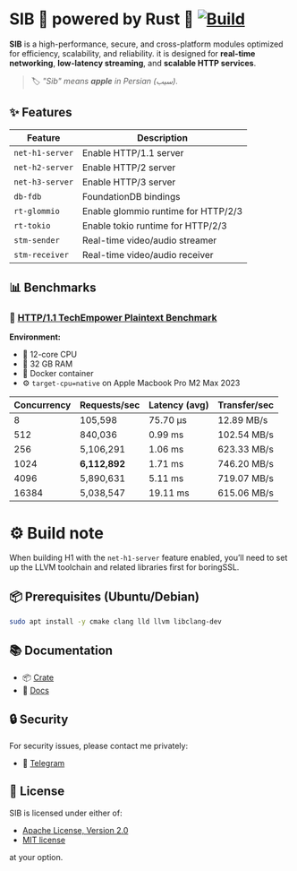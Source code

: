 # SIB 🚀 powered by Rust 🦀 [![Build](https://github.com/PooyaEimandar/sib/actions/workflows/build.yml/badge.svg)](https://github.com/PooyaEimandar/sib/actions/workflows/build.yml)

**SIB** is a high-performance, secure, and cross-platform modules optimized for efficiency, scalability, and reliability.
it is designed for **real-time networking**, **low-latency streaming**, and **scalable HTTP services**.

> 🏷️ _"Sib" means **apple** in Persian (سیب)._

## ✨ Features

| Feature          | Description                        
| ---------------- | --------------------------------- 
| `net-h1-server`  | Enable HTTP/1.1 server            
| `net-h2-server`  | Enable HTTP/2 server
| `net-h3-server`  | Enable HTTP/3 server              
| `db-fdb`         | FoundationDB bindings      
| `rt-glommio`     | Enable glommio runtime for HTTP/2/3      
| `rt-tokio`       | Enable tokio runtime for HTTP/2/3    
| `stm-sender`     | Real-time video/audio streamer    
| `stm-receiver`   | Real-time video/audio receiver    

## 📊 Benchmarks

### 🔬 [HTTP/1.1 TechEmpower Plaintext Benchmark](https://github.com/TechEmpower/FrameworkBenchmarks/tree/master/frameworks/Rust/sib)

**Environment:**

- 🧠 12-core CPU
- 🧮 32 GB RAM
- 🐳 Docker container
- ⚙️ `target-cpu=native` on Apple Macbook Pro M2 Max 2023

| Concurrency | Requests/sec  | Latency (avg) | Transfer/sec |
| ----------- | ------------- | ------------- | ------------ |
| 8           | 105,598       | 75.70 µs      | 12.89 MB/s   |
| 512         | 840,036       | 0.99 ms       | 102.54 MB/s  |
| 256         | 5,106,291     | 1.06 ms       | 623.33 MB/s  |
| 1024        | **6,112,892** | 1.71 ms       | 746.20 MB/s  |
| 4096        | 5,890,631     | 5.11 ms       | 719.07 MB/s  |
| 16384       | 5,038,547     | 19.11 ms      | 615.06 MB/s  |

# ⚙️ Build note

When building H1 with the `net-h1-server` feature enabled, you’ll need to set up the LLVM toolchain and related libraries first for boringSSL.

## 📦 Prerequisites (Ubuntu/Debian)

```bash
sudo apt install -y cmake clang lld llvm libclang-dev
```

## 📚 Documentation

- 📦 [Crate](https://crates.io/crates/sib)
- 📖 [Docs](https://docs.rs/sib)

## 🔒 Security

For security issues, please contact me privately:  
- 💬 [Telegram](https://t.me/PooyaEimandar)


## 📄 License

SIB is licensed under either of:

- [Apache License, Version 2.0](https://github.com/PooyaEimandar/sib/blob/main/LICENSE-APACHE)
- [MIT license](https://github.com/PooyaEimandar/sib/blob/main/LICENSE-MIT)

at your option.

